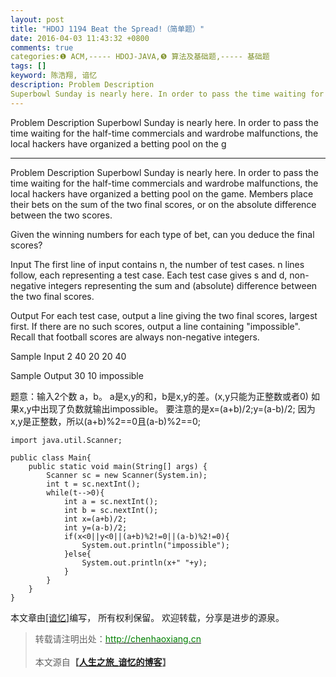 ```yaml
---
layout: post
title: "HDOJ 1194 Beat the Spread!（简单题）"
date: 2016-04-03 11:43:32 +0800
comments: true
categories:❶ ACM,----- HDOJ-JAVA,❺ 算法及基础题,----- 基础题
tags: []
keyword: 陈浩翔, 谙忆
description: Problem Description 
Superbowl Sunday is nearly here. In order to pass the time waiting for the half-time commercials and wardrobe malfunctions, the local hackers have organized a betting pool on the g 
---
```



Problem Description 
Superbowl Sunday is nearly here. In order to pass the time waiting for the half-time commercials and wardrobe malfunctions, the local hackers have organized a betting pool on the g
<!-- more -->
----------

Problem Description
Superbowl Sunday is nearly here. In order to pass the time waiting for the half-time commercials and wardrobe malfunctions, the local hackers have organized a betting pool on the game. Members place their bets on the sum of the two final scores, or on the absolute difference between the two scores.

Given the winning numbers for each type of bet, can you deduce the final scores?

 

Input
The first line of input contains n, the number of test cases. n lines follow, each representing a test case. Each test case gives s and d, non-negative integers representing the sum and (absolute) difference between the two final scores.

 

Output
For each test case, output a line giving the two final scores, largest first. If there are no such scores, output a line containing "impossible". Recall that football scores are always non-negative integers.

 

Sample Input
2
40 20
20 40
 

Sample Output
30 10
impossible

题意：输入2个数 a，b。
     a是x,y的和，b是x,y的差。(x,y只能为正整数或者0)
     如果x,y中出现了负数就输出impossible。
     要注意的是x=(a+b)/2;y=(a-b)/2;
     因为x,y是正整数，所以(a+b)%2==0且(a-b)%2==0;

```
import java.util.Scanner;

public class Main{
	public static void main(String[] args) {
		Scanner sc = new Scanner(System.in);
		int t = sc.nextInt();
		while(t-->0){
			int a = sc.nextInt();
			int b = sc.nextInt();
			int x=(a+b)/2;
			int y=(a-b)/2;
			if(x<0||y<0||(a+b)%2!=0||(a-b)%2!=0){
				System.out.println("impossible");
			}else{
				System.out.println(x+" "+y);
			}
		}
	}
}

```
     

本文章由<a href="http://chenhaoxiang.cn/">[谙忆]</a>编写， 所有权利保留。 
欢迎转载，分享是进步的源泉。
<blockquote cite='陈浩翔'>
<p background-color='#D3D3D3'>转载请注明出处：<a href='http://chenhaoxiang.cn'><font color="green">http://chenhaoxiang.cn</font></a><br><br>
本文源自<strong>【<a href='http://chenhaoxiang.cn' target='_blank'>人生之旅_谙忆的博客</a>】</strong></p>
</blockquote>
